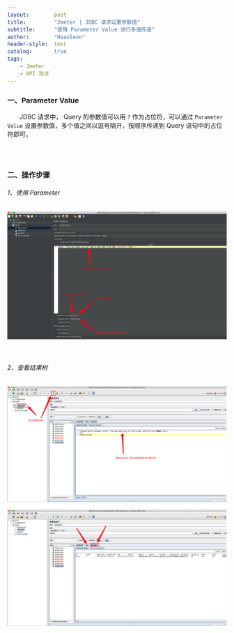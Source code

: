 ```yaml
---
layout:        post
title:         "Jmeter | JDBC 请求设置参数值"
subtitle:      "使用 Parameter Value 进行多值传递"
author:        "Haauleon"
header-style:  text
catalog:       true
tags:
    - Jmeter
    - API 测试
---
```


### 一、Parameter Value
&emsp;&emsp;JDBC 请求中， Query 的参数值可以用 `?` 作为占位符，可以通过 `Parameter Value` 设置参数值，多个值之间以逗号隔开，按顺序传递到 Query 语句中的占位符即可。

<br>
<br>

### 二、操作步骤
###### 1、使用 Parameter
![](\img\in-post\post-jmeter\2022-07-19-jmeter-params-jdbc-1.png)    

<br>

###### 2、查看结果树
![](\img\in-post\post-jmeter\2022-07-19-jmeter-params-jdbc-2.png)     

![](\img\in-post\post-jmeter\2022-07-19-jmeter-params-jdbc-3.png) 
